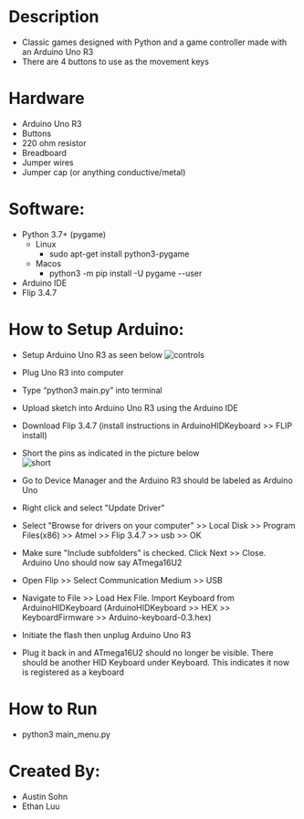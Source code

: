 # Description
- Classic games designed with Python and a game controller made with an Arduino Uno R3
- There are 4 buttons to use as the movement keys

# Hardware
- Arduino Uno R3
- Buttons 
- 220 ohm resistor
- Breadboard
- Jumper wires
- Jumper cap (or anything conductive/metal)

# Software:
- Python 3.7+ (pygame)
  - Linux
    - sudo apt-get install python3-pygame
  - Macos
    - python3 -m pip install -U pygame --user
- Arduino IDE
- Flip 3.4.7

# How to Setup Arduino:
- Setup Arduino Uno R3 as seen below
 ![controls](https://user-images.githubusercontent.com/60045116/206090993-5dfa6c51-c538-4e79-ad8f-b7ad86a5a300.png)

- Plug Uno R3 into computer
- Type “python3 main.py” into terminal
- Upload sketch into Arduino Uno R3 using the Arduino IDE
- Download Flip 3.4.7 (install instructions in ArduinoHIDKeyboard >> FLIP install)
- Short the pins as indicated in the picture below  
 ![short](https://user-images.githubusercontent.com/60045116/206091070-d1b6b21a-3399-4fc9-acfc-3cbadca6c49f.png)

- Go to Device Manager and the Arduino R3 should be labeled as Arduino Uno
- Right click and select "Update Driver"
- Select "Browse for drivers on your computer" >> Local Disk >> Program Files(x86) >> Atmel >> Flip 3.4.7 >> usb >> OK
- Make sure "Include subfolders" is checked. Click Next >> Close. Arduino Uno should now say ATmega16U2
- Open Flip >> Select Communication Medium >> USB
- Navigate to File >> Load Hex File. Import Keyboard from ArduinoHIDKeyboard (ArduinoHIDKeyboard >> HEX >> KeyboardFirmware >> Arduino-keyboard-0.3.hex)
- Initiate the flash then unplug Arduino Uno R3
- Plug it back in and ATmega16U2 should no longer be visible. There should be another HID Keyboard under Keyboard. This indicates it now is registered as a keyboard

# How to Run
  - python3 main_menu.py
# Created By:
- Austin Sohn
- Ethan Luu
